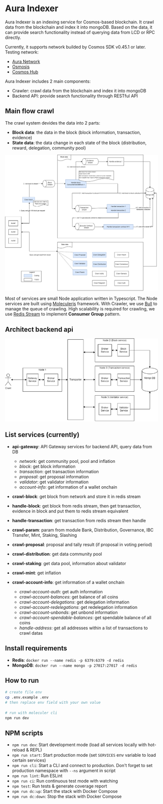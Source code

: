 # Aura Indexer

Aura Indexer is an indexing service for Cosmos-based blockchain. It crawl data from the blockchain and index it into mongoDB. Based on the data, it can provide search functionality instead of querying data from LCD or RPC directly.

Currently, it supports network builded by Cosmos SDK v0.45.1 or later. Testing network:

-   [Aura Network](https://github.com/aura-nw/aura)
-   [Osmosis](https://github.com/osmosis-labs/osmosis)
-   [Cosmos Hub](https://github.com/cosmos/gaia)

Aura Indexer includes 2 main components:

-   Crawler: crawl data from the blockchain and index it into mongoDB
-   Backend API: provide search functionality through RESTful API

## Main flow crawl

The crawl system devides the data into 2 parts:

-   **Block data**: the data in the block (block information, transaction, evidence)
-   **State data**: the data change in each state of the block (distribution, reward, delegation, community pool)

![image](docs/images/mainflow-crawl.png)

Most of services are small Node application written in Typescript. The Node services are built using [Moleculerjs](https://moleculer.services/) framework.
With Crawler, we use [Bull](https://github.com/OptimalBits/bull/tree/master) to manage the queue of crawling. High scalability is required for crawling, we use [Redis Stream](https://redis.io/docs/manual/data-types/streams/) to implement **Consumer Group** pattern.

## Architect backend api

![image](docs/images/architect-backend-api.png)

## List services (currently)

-   **api-gateway**: API Gateway services for backend API, query data from DB

    -   _network_: get community pool, pool and inflation
    -   _block_: get block information
    -   _transaction_: get transaction information
    -   _proposal_: get proposal information
    -   _validator_: get validator information
    -   _account-info_: get information of a wallet onchain

-   **crawl-block**: get block from network and store it in redis stream
-   **handle-block**: get block from redis stream, then get transaction, evidence in block and put them to redis stream equivalent
-   **handle-transaction**: get transaction from redis stream then handle
-   **crawl-param**: param from module Bank, Distribution, Governance, IBC Transfer, Mint, Staking, Slashing
-   **crawl-proposal**: proposal and tally result (if proposal in voting period)
-   **crawl-distribution**: get data community pool
-   **crawl-staking**: get data pool, information about validator
-   **crawl-mint**: get inflation
-   **crawl-account-info**: get information of a wallet onchain
    -   _crawl-account-auth_: get auth information
    -   _crawl-account-balances_: get balance of all coins
    -   _crawl-account-delegations_: get delegation information
    -   _crawl-account-redelegations_: get redelegation information 
    -   _crawl-account-unbonds_: get unbond information
    -   _crawl-account-spendable-balances_: get spendable balance of all coins
    -   _handle-address_: get all addresses within a list of transactions to crawl datas

## Install requirements

-   **Redis**: `docker run --name redis -p 6379:6379 -d redis`
-   **MongoDB**: `docker run --name mongo -p 27017:27017 -d redis`

## How to run

```bash
# create file env
cp .env.example .env
# then replace env field with your own value

# run with moleculer cli
npm run dev
```

## NPM scripts

-   `npm run dev`: Start development mode (load all services locally with hot-reload & REPL)
-   `npm run start`: Start production mode (set `SERVICES` env variable to load certain services)
-   `npm run cli`: Start a CLI and connect to production. Don't forget to set production namespace with `--ns` argument in script
-   `npm run lint`: Run ESLint
-   `npm run ci`: Run continuous test mode with watching
-   `npm test`: Run tests & generate coverage report
-   `npm run dc:up`: Start the stack with Docker Compose
-   `npm run dc:down`: Stop the stack with Docker Compose
